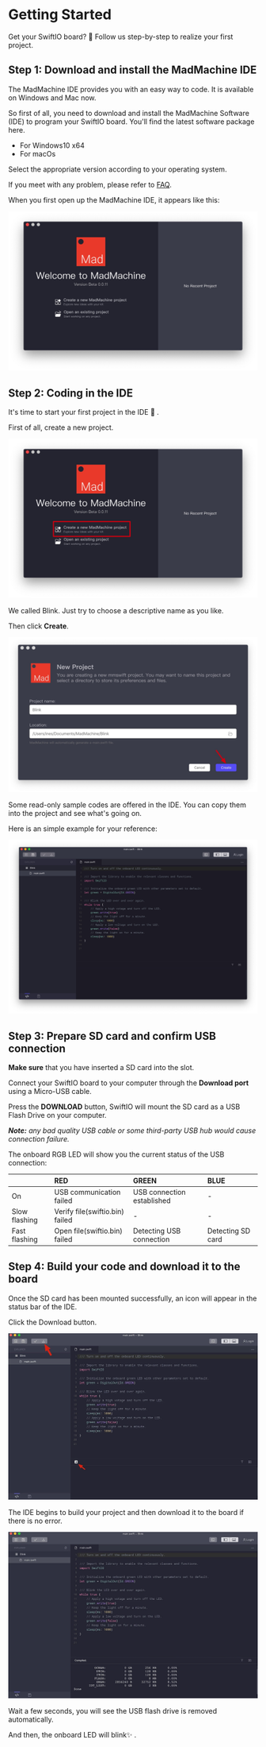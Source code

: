 # Getting Started

Get your SwiftIO board? 🤣 Follow us step-by-step to realize your first project.

## **Step 1: Download and install the MadMachine IDE**

The MadMachine IDE provides you with an easy way to code. It is available on Windows and Mac now.

So first of all, you need to download and install the MadMachine Software \(IDE\) to program your SwiftIO board. You'll find the latest software package here.

* For Windows10 x64
* For macOs

Select the appropriate version according to your operating system.

If you meet with any problem, please refer to [FAQ](faq.md).

When you first open up the MadMachine IDE, it appears like this:

![](.gitbook/assets/ide.jpg)

## **Step 2: Coding in the IDE**

It's time to start your first project in the IDE 🥳 .

First of all, create a new project.

![](.gitbook/assets/create.jpg)

We called Blink. Just try to choose a descriptive name as you like.

Then click **Create**.

![](.gitbook/assets/blink.jpg)

Some read-only sample codes are offered in the IDE. You can copy them into the project and see what's going on.

Here is an simple example for your reference:

![](.gitbook/assets/code.jpg)

## **Step 3: Prepare SD card and confirm USB connection**

**Make sure** that you have inserted a SD card into the slot.

Connect your SwiftIO board to your computer through the **Download port** using a Micro-USB cable.

Press the **DOWNLOAD** button, SwiftIO will mount the SD card as a USB Flash Drive on your computer.

_**Note:** any bad quality USB cable or some third-party USB hub would cause connection failure._

The onboard RGB LED will show you the current status of the USB connection:

|  | RED | GREEN | BLUE |
| :--- | :--- | :--- | :--- |
| On | USB communication failed | USB connection established | - |
| Slow flashing | Verify file\(swiftio.bin\) failed | - | - |
| Fast flashing | Open file\(swiftio.bin\) failed | Detecting USB connection | Detecting SD card |

## **Step 4: Build your code and download it to the board**

Once the SD card has been mounted successfully, an icon will appear in the status bar of the IDE.

Click the Download button.

![](.gitbook/assets/code.png)

The IDE begins to build your project and then download it to the board if there is no error.

![](.gitbook/assets/download.png)

Wait a few seconds, you will see the USB flash drive is removed automatically.

And then, the onboard LED will blink✨ .

